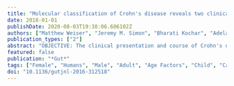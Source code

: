 ```yaml
---
title: "Molecular classification of Crohn's disease reveals two clinically relevant subtypes"
date: 2018-01-01
publishDate: 2020-08-03T19:38:06.606102Z
authors: ["Matthew Weiser", "Jeremy M. Simon", "Bharati Kochar", "Adelaide Tovar", "Jennifer W. Israel", "Adam Robinson", "Gregory R. Gipson", "Matthew S. Schaner", "Hans H. Herfarth", "R. Balfour Sartor", "Dermot P. B. McGovern", "Reza Rahbar", "Timothy S. Sadiq", "Mark J. Koruda", "Terrence S. Furey", "Shehzad Z. Sheikh"]
publication_types: ["2"]
abstract: "OBJECTIVE: The clinical presentation and course of Crohn's disease (CD) is highly variable. We sought to better understand the cellular and molecular mechanisms that guide this heterogeneity, and characterise the cellular processes associated with disease phenotypes. DESIGN: We examined both gene expression and gene regulation (chromatin accessibility) in non-inflamed colon tissue from a cohort of adult patients with CD and control patients. To support the generality of our findings, we analysed previously published expression data from a large cohort of treatment-naïve paediatric CD and control ileum. RESULTS: We found that adult patients with CD clearly segregated into two classes based on colon tissue gene expression-one that largely resembled the normal colon and one where certain genes showed expression patterns normally specific to the ileum. These classes were supported by changes in gene regulatory profiles observed at the level of chromatin accessibility, reflective of a fundamental shift in underlying molecular phenotypes. Furthermore, gene expression from the ilea of a treatment-naïve cohort of paediatric patients with CD could be similarly subdivided into colon-like and ileum-like classes. Finally, expression patterns within these CD subclasses highlight large-scale differences in the immune response and aspects of cellular metabolism, and were associated with multiple clinical phenotypes describing disease behaviour, including rectal disease and need for colectomy. CONCLUSIONS: Our results strongly suggest that these molecular signatures define two clinically relevant forms of CD irrespective of tissue sampling location, patient age or treatment status."
featured: false
publication: "*Gut*"
tags: ["Female", "Humans", "Male", "Adult", "Age Factors", "Child", "Case-Control Studies", "Crohn Disease", "Genome-Wide Association Study", "Colon", "Phenotype", "Prognosis", "Gene Expression Regulation", "Ileum", "Gene Expression Profiling", "CROHN'S DISEASE", "ENERGY METABOLISM", "GENE REGULATION", "IBD CLINICAL", "Principal Component Analysis", "RNA EXPRESSION"]
doi: "10.1136/gutjnl-2016-312518"
---
```



